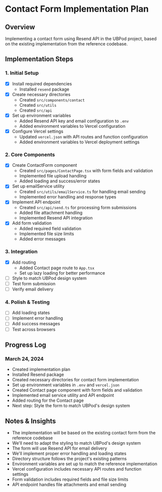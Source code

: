 # Contact Form Implementation Plan

## Overview
Implementing a contact form using Resend API in the UBPod project, based on the existing implementation from the reference codebase.

## Implementation Steps

### 1. Initial Setup
- [x] Install required dependencies
  - Installed `resend` package
- [x] Create necessary directories
  - Created `src/components/contact`
  - Created `src/utils`
  - Created `src/api`
- [x] Set up environment variables
  - Added Resend API key and email configuration to `.env`
  - Added environment variables to Vercel configuration
- [x] Configure Vercel settings
  - Updated `vercel.json` with API routes and function configuration
  - Added environment variables to Vercel deployment settings

### 2. Core Components
- [x] Create ContactForm component
  - Created `src/pages/ContactPage.tsx` with form fields and validation
  - Implemented file upload handling
  - Added loading and success/error states
- [x] Set up emailService utility
  - Created `src/utils/emailService.ts` for handling email sending
  - Implemented error handling and response types
- [x] Implement API endpoint
  - Created `src/api/send.ts` for processing form submissions
  - Added file attachment handling
  - Implemented Resend API integration
- [x] Add form validation
  - Added required field validation
  - Implemented file size limits
  - Added error messages

### 3. Integration
- [x] Add routing
  - Added Contact page route to `App.tsx`
  - Set up lazy loading for better performance
- [ ] Style to match UBPod design system
- [ ] Test form submission
- [ ] Verify email delivery

### 4. Polish & Testing
- [ ] Add loading states
- [ ] Implement error handling
- [ ] Add success messages
- [ ] Test across browsers

## Progress Log

### March 24, 2024
- Created implementation plan
- Installed Resend package
- Created necessary directories for contact form implementation
- Set up environment variables in `.env` and `vercel.json`
- Created Contact page component with form fields and validation
- Implemented email service utility and API endpoint
- Added routing for the Contact page
- Next step: Style the form to match UBPod's design system

## Notes & Insights
- The implementation will be based on the existing contact form from the reference codebase
- We'll need to adapt the styling to match UBPod's design system
- The form will use Resend API for email delivery
- We'll implement proper error handling and loading states
- Directory structure follows the project's existing patterns
- Environment variables are set up to match the reference implementation
- Vercel configuration includes necessary API routes and function settings
- Form validation includes required fields and file size limits
- API endpoint handles file attachments and email sending 